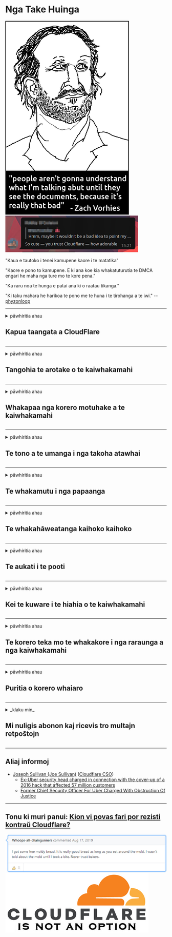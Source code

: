 # Nga Take Huinga

![](../image/itsreallythatbad.jpg)
![](../image/telegram/c81238387627b4bfd3dcd60f56d41626.jpg)

"Kaua e tautoko i tenei kamupene kaore i te matatika"

"Kaore e pono to kamupene. E ki ana koe kia whakatuturutia te DMCA engari he maha nga ture mo te kore pena."

"Ka raru noa te hunga e patai ana ki o raatau tikanga."

"Ki taku mahara he harikoa te pono me te huna i te tirohanga a te iwi."  -- [phyzonloop](https://twitter.com/phyzonloop)


---


<details>
<summary>pāwhiritia ahau

## Kapua taangata a CloudFlare
</summary>


Kei te tuku a Cloudflare i nga imeera panui ki nga kaiwhakamahi kore-Cloudflare.

- Me tuku noa nga imeera ki nga kaihauturu kua whakauru atu ki roto
- Ka kii te kaiwhakamahi "mutu", kia mutu ki te tuku imeera

Ko te kuware. Engari kaore a Cloudflare i aro.
I kii a Cloudflare ma te whakamahi i ta raatau ratonga ka aukati i nga kaitono katoa ka whakaeke ranei.
Me pehea e aukati ai i a Cloudflare me te kore e whakahohe i a Cloudflare?


| 🖼 | 🖼 |
| --- | --- |
| ![](../image/cfspam01.jpg) | ![](../image/cfspam03.jpg) |
| ![](../image/cfspam02.jpg) | ![](../image/cfspambrittany.jpg)<br>![](../image/cfspamtwtr.jpg) |

</details>

---

<details>
<summary>pāwhiritia ahau

## Tangohia te arotake o te kaiwhakamahi
</summary>


Nga arotake kino a Cloudflare.
Mena ka tukuna e koe nga tuhinga anti-Cloudflare i runga i a Twitter, ka whai waahi koe ki te whakautu i nga kaimahi a Cloudflare me te "Kaore, kaore".
Mena ka whakairi e koe he arotake kino ki runga i tetahi papaanga arotake, ka ngana ratou ki te tarai.


| 🖼 | 🖼 |
| --- | --- |
| ![](../image/cfcenrev_01.jpg)<br>![](../image/cfcenrev_02.jpg) | ![](../image/cfcenrev_03.jpg) |

</details>

---

<details>
<summary>pāwhiritia ahau

## Whakapaa nga korero motuhake a te kaiwhakamahi
</summary>


He raruraru raru a Cloudflare.
Ka tohatoha a Cloudflare i nga korero whaiaro mo te hunga e amuamu ana mo nga papaanga o te whare whakairi.
I etahi wa ka tono koe kia whakaratohia to tohu pono.
Mena kaore koe e hiahia ki te whakawehi, whakaekea, whakangaromia, mate ranei, pai ke atu koe i nga paetukutuku Cloudflared.


| 🖼 | 🖼 |
| --- | --- |
| ![](../image/cfdox_what.jpg) | ![](../image/cfdox_swat.jpg) |
| ![](../image/cfdox_kill.jpg) | ![](../image/cfdox_threat.jpg) |
| ![](../image/cfdox_dox.jpg) | ![](../image/cfdox_ex1.jpg)<br>![](../image/cfdox_ex2.jpg) |

</details>

---

<details>
<summary>pāwhiritia ahau

## Te tono a te umanga i nga takoha atawhai
</summary>


Kei te tono a CloudFlare mo nga tohatoha atawhai.
Kei te tino miharo kei te hiahia tetahi roopu o Amerika ki te tono aroha me nga whakahaere kore-whai hua he pai nga kaupapa.
Mena kei te pirangi koe ki te aukati i nga taangata ki te tarai i te waa o etahi atu ranei, ka hiahia pea koe ki te tono i etahi pihi mo nga kaimahi Cloudflare.


![](../image/cfdonate.jpg)

</details>

---

<details>
<summary>pāwhiritia ahau

## Te whakamutu i nga papaanga
</summary>


Ka ahatia e koe mena ka heke ohorere to papaanga?
He ripoata kei a Cloudflare te whakakore i te whirihoranga a te kaiwhakamahi ki te aukati ratonga ranei ma te kore e whakatupato.
Ka kii atu maau kia pai ake taau kaiwhakarato.

![](../image/cftmnt.jpg)

</details>

---

<details>
<summary>pāwhiritia ahau

## Te whakahāweatanga kaihoko kaihoko
</summary>


Ka tukuna e CloudFlare nga maimoatanga pai ki te hunga e whakamahi ana i a Firefox i te wa e whakaekea ana e ia nga kaiwhaiwhai kaore i te Tor-Browser mo te Tor.
Ko nga kaiwhakamahi Tor o te hunga e kore e pai ki te mahi i nga javascript kore-kore e whakawhiwhia ano ki te maimoatanga whakaharahara.
Ko te whakaurunga ki te whakauru i tenei mahi he kohinga korekore whakahoahoa me te whakakino i te mana.

![](../image/browdifftbcx.gif)

- Tau maui: Tor Pūtirotiro, Matau: Chrome. He rite te Wāhitau IP.

![](../image/browserdiff.jpg)

- Kei maui: Tor he Torotuhi Javascript Torotiti, Pihikete Whakahohe
- Tika: Kua whakahohea te Javascript Chrome, Monokia Haurangi

![](../image/cfsiryoublocked.jpg)

- QuteBrowser (kaitirotiro iti) kaore he Tor (Clearnet IP)

| ***Pūtirotiro*** | ***Te maimoatanga uru*** |
| --- | --- |
| Tor Browser (I whakahoihia e Javascript) | uru whakaaetia |
| Firefox (I whakahoihia e Javascript) | uru whakauru |
| Chromium (I whakahoihia e Javascript) | uru whakauru |
| Chromium or Firefox (Kua monokia te Javascript) | whakauruhia te whakaurunga |
| Chromium or Firefox (Kokia haurangi nga Pihikete) | whakauruhia te whakaurunga |
| QuteBrowser | whakauruhia te whakaurunga |
| lynx | whakauruhia te whakaurunga |
| w3m | whakauruhia te whakaurunga |
| wget | whakauruhia te whakaurunga |


He aha e kore ai e whakamahi i nga pātene Oro hei whakaoti i nga wero ngawari?

Ae, tera ano te paoho oro, engari kaore i te mahi noa i te Tor.
Ka whiwhi koe i tenei karere ka paatohia e koe:

```
Whakamātauria ano i muri mai
Tō rorohiko, whatunga rānei ka tuku pātai aunoa.
Hei tiaki i o maatau kaiwhakamahi, kaore e taea te tukatuka i to tono i tenei wa.
Mo etahi atu korero taapiri ki to maatau whaarangi awhina
```

</details>

---

<details>
<summary>pāwhiritia ahau

## Te aukati i te pooti
</summary>


Ko nga Kaoti pooti i nga whenua o Amerika kua rēhita ki te pooti i te paetukutuku a te hēkeretari a te kawanatanga mo te kaainga o to raatau kaainga.
Ko nga tari o te kawanatanga o Republican e whakahaerehia ana i te rehita e uru atu ana ki te aukati i nga kaipōti ma te tirotiro i te paetukutuku a te hekeretari o te kawanatanga ma Cloudflare.
Ko te atawhai a Cloudflare i nga kaiwhakamahi Tor, tona mana MITM hei kaupapa nui o te tirotiro o te ao, me tana mahi kino i te wa e raru ana te hunga pooti ki te rehita.
Kei te awhi atu nga Liberal i nga korero muna.
Ko nga puka rehitatanga o nga pooti e kohikohi ana i nga korero taangata e pa ana ki te whakamananga o te ao tōrangapū, te wahitau tinana whaiaro, te tau haumaru hapori, me te ra whanau.
Ko te nuinga o nga whenua ka kii noa i nga korero ka waatea katoa, engari e kite ana a Cloudflare i aua korero katoa ka rehita tetahi ki te pooti.

Kia mahara kaore te rehitatanga o te pepa e haehae ki a Cloudflare na te mea ko te hēkeretari o nga kaimahi whakauru urunga raraunga ka whakamahi pea i te paetukutuku Cloudflare ki te whakauru i nga raraunga.

| 🖼 | 🖼 |
| --- | --- |
| ![](../image/cfvotm_01.jpg) | ![](../image/cfvotm_02.jpg) |

- He paetukutuku rongonui a Change.org mo te kohikohi pooti me te mahi.
“kei te tiimata nga tangata ki nga waahi katoa, ki te whakaihiihi i nga kaitautoko, me te mahi tahi me nga kaihanga whakatau ki te whakaputa otinga.”
Heoi, kaore he maha o nga tangata e kaha ki te tiro i te huri.org mo te tātari taikaha a Cloudflare.
Kei te aukati ratou ki te haina i te pitihana, na kona kehe i te tikanga manapori.
Ma te whakamahi i etahi atu papanga kaore-kapua pērā i OpenPournement e awhina i te rongoa.

| 🖼 | 🖼 |
| --- | --- |
| ![](../image/changeorgasn.jpg) | ![](../image/changeorgtor.jpg) |

- Ko te "Athenian Project" a Cloudflare e tuku ana i te tiakitanga ki te taumata-hinonga koreutu ki nga paetukutuku pooti a rohe me te rohe.
I kii ratou "ka uru o raatau rangatira ki nga korero pooti me te rehitatanga o nga pooti" engari he korero teka tenei na te mea kaore e taea e te tini te tiro i te papaanga.

</details>

---

<details>
<summary>pāwhiritia ahau

## Kei te kuware i te hiahia o te kaiwhakamahi
</summary>


Mena ka tohua e koe tetahi mea, ka whakaaro koe kaore koe i te imeera mo runga.
Kei warewarehia e Cloudflare te hiahia o te kaiwhakamahi me te tiri i nga raraunga ki nga umanga tuatoru kaore i whakaae nga kaihoko.
Mena kei te whakamahi koe i ta raatau mahere koreutu, ka tukuna e ratou etahi imeera ki a koe kia tono koe ki te hoko i te ohaurunga marama.

![](../image/cfviopl_tp.jpg)

</details>

---

<details>
<summary>pāwhiritia ahau

## Te korero teka mo te whakakore i nga raraunga a nga kaiwhakamahi
</summary>


E ai ki te blog a te kaihoko o mua-Cloudflare, kei te korero a Cloudflare mo te whakakore i nga kaute.
I tenei wa, he maha nga kamupene ka pupuri i o raraunga i muri i te kati i te tango ranei i to nama.
Ko te nuinga o nga kamupene pai e korero ana mo ta raatau kaupapa here.
Kapahaka? Kare.

```
2019-08-05 I tukuna mai e CloudFlare te haamau kua tangohia e au taku putea.
2019-10-02 I whiwhi imeera ahau mai i CloudFlare "na te mea he kaihoko ahau"
```

Kaore a Cloudflare i mohio mo te kupu "tango".
Ki te tino tangohia atu, he aha te take o tenei ex-kiritaki i te imeera?
I kii ano ia ko te kaupapa here a Cloudflare kaore e kii mo taua mea.

```
Kaore a ratau kaupapa here hou e whakahua i te pupuri raraunga mo te tau.
```

![](../image/cfviopl_notdel.jpg)

Me pehea e whakawhirinaki ai koe ki a Cloudflare mena he KOREUTU o a raatau kaupapa here tūmataiti?

</details>

---

<details>
<summary>pāwhiritia ahau

## Puritia o korero whaiaro
</summary>


Ko te whakakore i te putea Cloudflare he taumata uaua.

```
Tukuna tetahi tikiti tautoko ma te whakamahi i te waahanga "Kaute",
me te tono whakakore i te kaute i roto i te tinana karere.
Kaua e whai hea whenua, kāri nama ranei ka piri ki to putea i mua i te tono kia mukua.
```

Ka whiwhi koe i tenei imeera whakaū.

![](../image/cf_deleteandkeep.jpg)

"Kua tiimata matou ki te tukatuka i to tono mukua" engari "Ka whakapumautia e matou ki te rokiroki i o korero whaiaro"

Ka taea e koe "whakawhirinaki" tenei?

</details>

---

<details>
<summary>_klaku min_

## Mi nuligis abonon kaj ricevis tro multajn retpoŝtojn
</summary>


La uzanto nuligis sian 'Cloudflare stream' abonon kaj li ricevas retpoŝtajn memorigilojn ĉiutage por rememorigi lin pri nuligita abono.
Ne estas malaprobita butono. Kiel vi ĉesas ĉi tiun frenezon?

![](../image/barrageemailcancelsubscription.jpg)

Cloudflare diris al ĉi tiu uzanto kontakti subtenteamo kaj peti ĉiujn viajn enhavojn forigi.

- [t](https://web.archive.org/web/20210412165334/https://twitter.com/JohnHaldson/status/1381651569247088650)

</details>

---

## Aliaj informoj

- [Joseph Sullivan (Joe Sullivan)](../cloudflare_inc/cloudflare_members.md) ([Cloudflare CSO](https://twitter.com/eastdakota/status/1296522269313785862))
  - [Ex-Uber security head charged in connection with the cover-up of a 2016 hack that affected 57 million customers](https://www.businessinsider.com/uber-data-hack-security-head-joe-sullivan-charged-cover-up-2020-8)
  - [Former Chief Security Officer For Uber Charged With Obstruction Of Justice](https://www.justice.gov/usao-ndca/pr/former-chief-security-officer-uber-charged-obstruction-justice)


---

## Tonu ki muri panui:   [Kion vi povas fari por rezisti kontraŭ Cloudflare?](mi.action.md)

![](../image/freemoldybread.jpg)
![](../image/cfisnotanoption.jpg)
